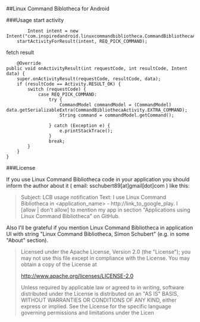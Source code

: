 ##Linux Command Biblotheca for Android

###Usage
start activity

            Intent intent = new Intent("com.inspiredandroid.linuxcommandbibliotheca.CommandBibliothecaActivity");
        startActivityForResult(intent, REQ_PICK_COMMAND);

fetch result

        @Override
    public void onActivityResult(int requestCode, int resultCode, Intent data) {
        super.onActivityResult(requestCode, resultCode, data);
        if (resultCode == Activity.RESULT_OK) {
            switch (requestCode) {
                case REQ_PICK_COMMAND:
                    try {
                        CommandModel commandModel = (CommandModel) data.getSerializableExtra(CommandBibliothecaActivity.EXTRA_COMMAND);
                        String command = commandModel.getCommand();

                    } catch (Exception e) {
                        e.printStackTrace();
                    }
                    break;
            }
        }
    }

###License

If you use Linux Command Bibliotheca code in your application you should inform the author about it ( email: sschubert89[at]gmail[dot]com ) like this:

> Subject: LCB usage notification Text: I use Linux Command Bibliotheca
> in <application_name> - http://link_to_google_play. I [allow | don't
> allow] to mention my app in section "Applications using Linux Command
> Bibliotheca" on GitHub. 

Also I'll be grateful if you mention Linux Command Bibliotheca in application UI with string "Linux Command Bibliotheca, Simon Schubert" (e.g. in some "About" section).


> Licensed under the Apache License, Version 2.0 (the "License"); you
> may not use this file except in compliance with the License. You may
> obtain a copy of the License at
> 
>    http://www.apache.org/licenses/LICENSE-2.0
> 
> Unless required by applicable law or agreed to in writing, software
> distributed under the License is distributed on an "AS IS" BASIS,
> WITHOUT WARRANTIES OR CONDITIONS OF ANY KIND, either express or
> implied. See the License for the specific language governing
> permissions and limitations under the Licen